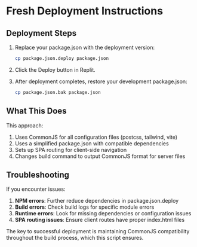# Fresh Deployment Instructions

## Deployment Steps

1. Replace your package.json with the deployment version:
   ```bash
   cp package.json.deploy package.json
   ```

2. Click the Deploy button in Replit.

3. After deployment completes, restore your development package.json:
   ```bash
   cp package.json.bak package.json
   ```

## What This Does

This approach:
1. Uses CommonJS for all configuration files (postcss, tailwind, vite)
2. Uses a simplified package.json with compatible dependencies
3. Sets up SPA routing for client-side navigation
4. Changes build command to output CommonJS format for server files

## Troubleshooting

If you encounter issues:

1. **NPM errors**: Further reduce dependencies in package.json.deploy
2. **Build errors**: Check build logs for specific module errors
3. **Runtime errors**: Look for missing dependencies or configuration issues 
4. **SPA routing issues**: Ensure client routes have proper index.html files

The key to successful deployment is maintaining CommonJS compatibility throughout
the build process, which this script ensures.
